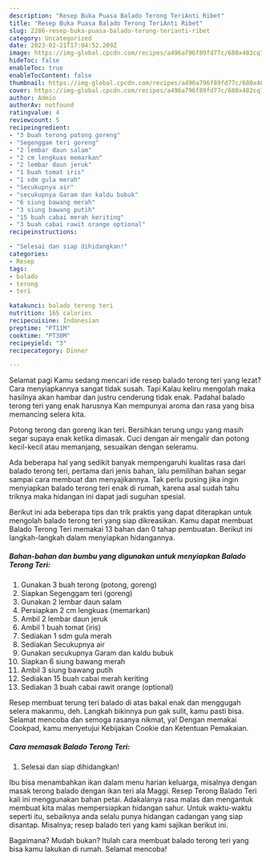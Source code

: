 ```yaml
---
description: "Resep Buka Puasa Balado Terong TeriAnti Ribet"
title: "Resep Buka Puasa Balado Terong TeriAnti Ribet"
slug: 2286-resep-buka-puasa-balado-terong-terianti-ribet
category: Uncategorized
date: 2023-02-21T17:04:52.209Z
image: https://img-global.cpcdn.com/recipes/a496a796f89fd77c/680x482cq70/balado-terong-teri-foto-resep-utama.jpg
hideToc: false
enableToc: true
enableTocContent: false
thumbnail: https://img-global.cpcdn.com/recipes/a496a796f89fd77c/680x482cq70/balado-terong-teri-foto-resep-utama.jpg
cover: https://img-global.cpcdn.com/recipes/a496a796f89fd77c/680x482cq70/balado-terong-teri-foto-resep-utama.jpg
author: Admin
authorAv: notfound
ratingvalue: 4
reviewcount: 5
recipeingredient:
- "3 buah terong potong goreng"
- "Segenggam teri goreng"
- "2 lembar daun salam"
- "2 cm lengkuas memarkan"
- "2 lembar daun jeruk"
- "1 buah tomat iris"
- "1 sdm gula merah"
- "Secukupnya air"
- "secukupnya Garam dan kaldu bubuk"
- "6 siung bawang merah"
- "3 siung bawang putih"
- "15 buah cabai merah keriting"
- "3 buah cabai rawit orange optional"
recipeinstructions:

- "Selesai dan siap dihidangkan!"
categories:
- Resep
tags:
- balado
- terong
- teri

katakunci: balado terong teri 
nutrition: 165 calories
recipecuisine: Indonesian
preptime: "PT11M"
cooktime: "PT30M"
recipeyield: "3"
recipecategory: Dinner

---
```



Selamat pagi Kamu sedang mencari ide resep balado terong teri yang lezat? Cara menyiapkannya sangat tidak susah. Tapi Kalau keliru mengolah maka hasilnya akan hambar dan justru cenderung tidak enak. Padahal balado terong teri yang enak harusnya Kan mempunyai aroma dan rasa yang bisa memancing selera kita.


Potong terong dan goreng ikan teri. Bersihkan terung ungu yang masih segar supaya enak ketika dimasak. Cuci dengan air mengalir dan potong kecil-kecil atau memanjang, sesuaikan dengan seleramu.

Ada beberapa hal yang sedikit banyak mempengaruhi kualitas rasa dari balado terong teri, pertama dari jenis bahan, lalu pemilihan bahan segar sampai cara membuat dan menyajikannya. Tak perlu pusing jika ingin menyiapkan balado terong teri enak di rumah, karena asal sudah tahu triknya maka hidangan ini dapat jadi suguhan spesial.


Berikut ini ada beberapa tips dan trik praktis yang dapat diterapkan untuk mengolah balado terong teri yang siap dikreasikan. Kamu dapat membuat Balado Terong Teri memakai 13 bahan dan 0 tahap pembuatan. Berikut ini langkah-langkah dalam menyiapkan hidangannya.

<!--inarticleads1-->

##### Bahan-bahan dan bumbu yang digunakan untuk menyiapkan Balado Terong Teri:

1. Gunakan 3 buah terong (potong, goreng)
1. Siapkan Segenggam teri (goreng)
1. Gunakan 2 lembar daun salam
1. Persiapkan 2 cm lengkuas (memarkan)
1. Ambil 2 lembar daun jeruk
1. Ambil 1 buah tomat (iris)
1. Sediakan 1 sdm gula merah
1. Sediakan Secukupnya air
1. Gunakan secukupnya Garam dan kaldu bubuk
1. Siapkan 6 siung bawang merah
1. Ambil 3 siung bawang putih
1. Sediakan 15 buah cabai merah keriting
1. Sediakan 3 buah cabai rawit orange (optional)


Resep membuat terung teri balado di atas bakal enak dan menggugah selera makanmu, deh. Langkah bikinnya pun gak sulit, kamu pasti bisa. Selamat mencoba dan semoga rasanya nikmat, ya! Dengan memakai Cookpad, kamu menyetujui Kebijakan Cookie dan Ketentuan Pemakaian. 

<!--inarticleads2-->

##### Cara memasak Balado Terong Teri:


1. Selesai dan siap dihidangkan!

Ibu bisa menambahkan ikan dalam menu harian keluarga, misalnya dengan masak terong balado dengan ikan teri ala Maggi. Resep Terong Balado Teri kali ini menggunakan bahan petai. Adakalanya rasa malas dan mengantuk membuat kita malas mempersiapkan hidangan sahur. Untuk waktu-waktu seperti itu, sebaiknya anda selalu punya hidangan cadangan yang siap disantap. Misalnya; resep balado teri yang kami sajikan berikut ini. 

Bagaimana? Mudah bukan? Itulah cara membuat balado terong teri yang bisa kamu lakukan di rumah. Selamat mencoba!

